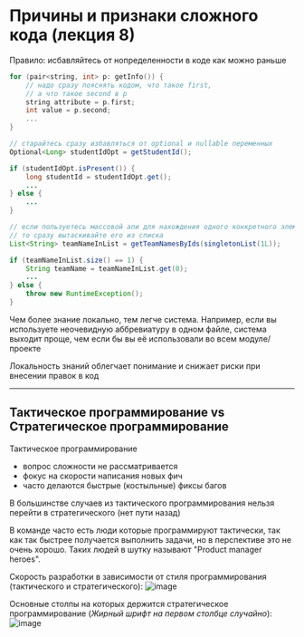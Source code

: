 # Причины и признаки сложного кода (лекция 8)

Правило: исбавляйтесь от нопределенности в коде как можно раньше

```c++
for (pair<string, int> p: getInfo()) {
    // надо сразу пояснять кодом, что такое first, 
    // а что такое second в p
    string attribute = p.first;
    int value = p.second;
    ...
} 
```

```java
// старайтесь сразу избавляться от optional и nullable переменных
Optional<Long> studentIdOpt = getStudentId();

if (studentIdOpt.isPresent()) {
    long studentId = studentIdOpt.get();
    ...
} else {
    ...
}
```

```java
// если пользуетесь массовой апи для нахождения одного конкретного элемента
// то сразу вытаскивайте его из списка
List<String> teamNameInList = getTeamNamesByIds(singletonList(1L));

if (teamNameInList.size() == 1) {
    String teamName = teamNameInList.get(0);
    ...
} else {
    throw new RuntimeException();
}
```

Чем более знание локально, тем легче система. Например, если вы используете неочевидную аббревиатуру в одном файле, система выходит проще, чем если бы вы её использовали во всем модуле/проекте

Локальность знаний облегчает понимание и снижает риски при внесении правок в код

----

## Тактическое программирование vs Стратегическое программирование

Тактическое программирование
- вопрос сложности не рассматривается
- фокус на скорости написания новых фич
- часто делаются быстрые (костыльные) фиксы багов

В большинстве случаев из тактического программирования нельзя перейти в стратегического (нет пути назад)

В команде часто есть люди которые программируют тактически, так как так быстрее получается выполнить задачи, но в перспективе это не очень хорошо. Таких людей в шутку называют "Product manager heroes".

Скорость разработки в зависимости от стиля программирования (тактического и стратегического):
![image](https://user-images.githubusercontent.com/57497898/213716488-a26aafb9-d8d9-4e2d-a757-f402e2483555.png)

Основные столпы на которых держится стратегическое программирование (*Жирный шрифт на первом столбце случайно*):
![image](https://user-images.githubusercontent.com/57497898/213717111-d50c6885-c6af-403d-a22e-3c393e64c9c4.png)



